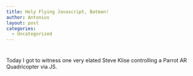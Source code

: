 ```yaml
---
title: Holy Flying Javascript, Batman!
author: Antonius
layout: post
categories:
  - Uncategorized
---
```

#

Today I got to witness one very elated Steve Klise controlling a Parrot AR Quadricopter via JS.